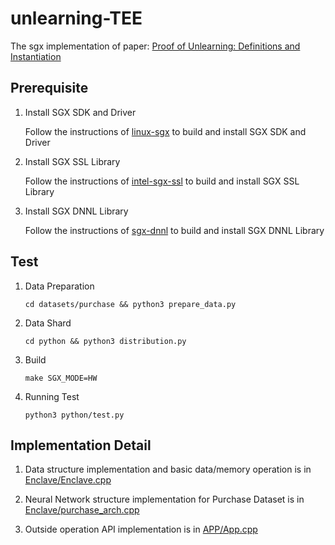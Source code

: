 # unlearning-TEE
The sgx implementation of paper: [Proof of Unlearning: Definitions and Instantiation]()

## Prerequisite
1. Install SGX SDK and Driver

    Follow the instructions of [linux-sgx](https://github.com/intel/linux-sgx) to build and install SGX SDK and Driver

2. Install SGX SSL Library

    Follow the instructions of [intel-sgx-ssl](https://github.com/intel/intel-sgx-ssl#linux) to build and install SGX SSL Library

3. Install SGX DNNL Library

    Follow the instructions of [sgx-dnnl](https://github.com/intel/linux-sgx/tree/master/external/dnnl) to build and install SGX DNNL Library

## Test
1. Data Preparation

    ```
    cd datasets/purchase && python3 prepare_data.py
    ```

2. Data Shard

    ```
    cd python && python3 distribution.py
    ```

3. Build

    ```
    make SGX_MODE=HW
    ```

4. Running Test

    ```
    python3 python/test.py
    ```

## Implementation Detail
1. Data structure implementation and basic data/memory operation is in [Enclave/Enclave.cpp](https://github.com/James-yaoshenglong/unlearning-TEE/blob/master/Enclave/Enclave.cpp)

2. Neural Network structure implementation for Purchase Dataset is in [Enclave/purchase_arch.cpp](https://github.com/James-yaoshenglong/unlearning-TEE/blob/master/Enclave/purchase_arch.cpp) 

3. Outside operation API implementation is in [APP/App.cpp](https://github.com/James-yaoshenglong/unlearning-TEE/blob/master/App/App.cpp)
